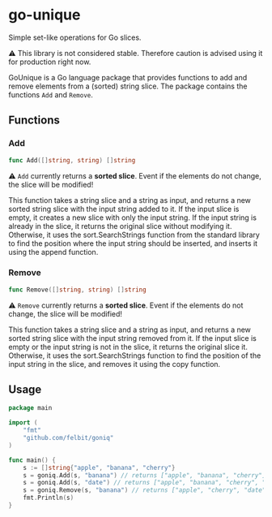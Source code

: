 # go-unique
Simple set-like operations for Go slices.

:warning: This library is not considered stable. Therefore caution is advised using it for production right now.

GoUnique is a Go language package that provides functions to add and remove elements from a (sorted) string slice. The package contains the functions `Add` and `Remove`.

## Functions 

### Add 

```go 
func Add([]string, string) []string
```

:warning: `Add` currently returns a **sorted slice**. Event if the elements do not change, the slice will be modified!

This function takes a string slice and a string as input, and returns a new sorted string slice with the input string added to it. If the input slice is empty, it creates a new slice with only the input string. If the input string is already in the slice, it returns the original slice without modifying it. Otherwise, it uses the sort.SearchStrings function from the standard library to find the position where the input string should be inserted, and inserts it using the append function.


### Remove  

```go 
func Remove([]string, string) []string
```

:warning: `Remove` currently returns a **sorted slice**. Event if the elements do not change, the slice will be modified!

This function takes a string slice and a string as input, and returns a new sorted string slice with the input string removed from it. If the input slice is empty or the input string is not in the slice, it returns the original slice it. Otherwise, it uses the sort.SearchStrings function to find the position of the input string in the slice, and removes it using the copy function.

## Usage 

```go 
package main

import (
	"fmt"
	"github.com/felbit/goniq"
)

func main() {
	s := []string{"apple", "banana", "cherry"}
	s = goniq.Add(s, "banana") // returns ["apple", "banana", "cherry"]
	s = goniq.Add(s, "date") // returns ["apple", "banana", "cherry", "date"]
	s = goniq.Remove(s, "banana") // returns ["apple", "cherry", "date"]
	fmt.Println(s)
}
```

